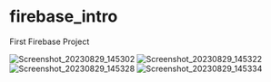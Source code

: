 # firebase_intro

First Firebase Project

![Screenshot_20230829_145302](https://github.com/goutam2597/ScoreAppFirebase/assets/134217195/c5ac7478-e3e1-4de4-94c5-389ba3304ab9)
![Screenshot_20230829_145322](https://github.com/goutam2597/ScoreAppFirebase/assets/134217195/51e57226-c4c3-46b5-a862-bfb77322a93f)
![Screenshot_20230829_145328](https://github.com/goutam2597/ScoreAppFirebase/assets/134217195/8ac4d755-6190-4024-a566-a5b54cc2c6b7)
![Screenshot_20230829_145334](https://github.com/goutam2597/ScoreAppFirebase/assets/134217195/5cc3e7b9-64a8-4903-bda1-b9daae3b2ae0)
